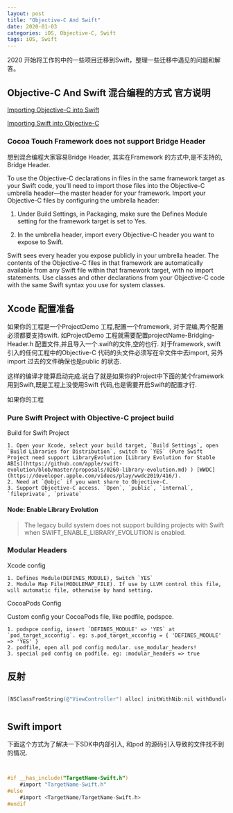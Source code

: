 ```yaml
---
layout: post
title: "Objective-C And Swift"
date: 2020-01-03
categories: iOS, Objective-C, Swift
tags: iOS, Swift
---
```


2020 开始将工作的中的一些项目迁移到Swift，整理一些迁移中遇见的问题和解答。

## Objective-C And Swift 混合编程的方式 官方说明

[Importing Objective-C into Swift](https://developer.apple.com/documentation/swift/imported_c_and_objective-c_apis/importing_objective-c_into_swift)

[Importing Swift into Objective-C](https://developer.apple.com/documentation/swift/imported_c_and_objective-c_apis/importing_swift_into_objective-c)

### Cocoa Touch Framework does not support Bridge Header

想到混合编程大家容易Bridge Header, 其实在Framework 的方式中,是不支持的, Bridge Header.

To use the Objective-C declarations in files in the same framework target as your Swift code, you’ll need to import those files into the Objective-C umbrella header—the master header for your framework. Import your Objective-C files by configuring the umbrella header:

1. Under Build Settings, in Packaging, make sure the Defines Module setting for the framework target is set to Yes.

2. In the umbrella header, import every Objective-C header you want to expose to Swift.

Swift sees every header you expose publicly in your umbrella header. The contents of the Objective-C files in that framework are automatically available from any Swift file within that framework target, with no import statements. Use classes and other declarations from your Objective-C code with the same Swift syntax you use for system classes.

## Xcode 配置准备

如果你的工程是一个ProjectDemo 工程,配置一个framework, 对于混编,两个配置必须都要支持swift.
如ProjectDemo 工程就需要配置projectName-Bridging-Header.h 配置文件,并且导入一个.swift的文件,空的也行.
对于framework, swift 引入的任何工程中的Objective-C 代码的头文件必须写在伞文件中去import, 另外import 过去的文件确保也是public 的状态.

这样的编译才能算启动完成.说白了就是如果你的Project中下面的某个framework 用到Swift,既是工程上没使用Swift 代码,也是需要开启Swift的配置才行.

如果你的工程

### Pure Swift Project with Objective-C project build

Build for Swift Project

    1. Open your Xcode, select your build target, `Build Settings`, open `Build Libraries for Distribution`, switch to `YES` (Pure Swift Project need support LibraryEvolution [Library Evolution for Stable ABIs](https://github.com/apple/swift-evolution/blob/master/proposals/0260-library-evolution.md) ) [WWDC](https://developer.apple.com/videos/play/wwdc2019/416/).
    2. Need at `@objc` if you want share to Objective-C.
    3. Support Objective-C access. `Open`, `public`, `internal`, `fileprivate`, `private`

#### Node: Enable Library Evolution

> The legacy build system does not support building projects with Swift when SWIFT_ENABLE_LIBRARY_EVOLUTION is enabled.

### Modular Headers

Xcode config

    1. Defines Module(DEFINES_MODULE), Switch `YES`
    2. Module Map File(MODULEMAP_FILE). If use by LLVM control this file, will automatic file, otherwise by hand setting.

CocoaPods Config

Custom config your CocoaPods file, like podfile, podspce.

    1. podspce config, insert `DEFINES_MODULE' => 'YES` at `pod_target_xcconfig`. eg: s.pod_target_xcconfig = { 'DEFINES_MODULE' => 'YES' }
    2. podfile, open all pod config modular. use_modular_headers!
    3. special pod config on podfile. eg: :modular_headers => true

## 反射

```Objective-C

[NSClassFromString(@"ViewController") alloc] initWithNib:nil withBundle:nil];

```

``` Swift

```

## Swift import

下面这个方式为了解决一下SDK中内部引入, 和pod 的源码引入导致的文件找不到的情况.

```Objective-C


#if __has_include("TargetName-Swift.h")
    #import "TargetName-Swift.h"
#else
    #import <TargetName/TargetName-Swift.h>
#endif


```